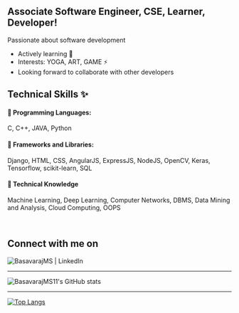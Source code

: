  ## Associate Software Engineer, CSE, Learner, Developer!   
<p>Passionate about software development</p> 

<!-- - 🎯2022 Goals: Mental and Physical health -->

- Actively learning 🌱
- Interests: YOGA, ART, GAME ⚡
- Looking forward to collaborate with other developers  

## Technical Skills ✨

#### 🌟 Programming Languages:
C, C++, JAVA, Python

#### 🌟 Frameworks and Libraries:
Django, HTML, CSS, AngularJS, ExpressJS, NodeJS, OpenCV, Keras, Tensorflow, scikit-learn, SQL

#### 🌟 Technical Knowledge
Machine Learning, Deep Learning, Computer Networks, DBMS, Data Mining and Analysis, Cloud Computing, OOPS

 
<br/>

## Connect with me on


[<img align="left" alt="BasavarajMS | LinkedIn" src="https://img.shields.io/badge/linkedin-%230077B5.svg?style=for-the-badge&logo=linkedin&logoColor=white" />][linkedin]
<br/>


---

![BasavarajMS11's GitHub stats](https://github-readme-stats-sigma-five.vercel.app/api?username=BasavarajMS11&show_icons=true&theme=dark)

---
[![Top Langs](https://github-readme-stats-sigma-five.vercel.app/api/top-langs/?username=BasavarajMS11&langs_count=8)](https://github.com/BasavarajMS11/github-readme-stats)



[gmail]: basavarajsavadatti111@gmail.com
[linkedin]: https://www.linkedin.com/in/basavaraj-savadatti-15634219b/
[github]: https://github.com/BasavarajMS11 

